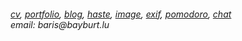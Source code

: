 <h6> 
    <a href="https://bayburt.lu/docs/cv.pdf">cv</a>, <a href="https://bayburt.lu">portfolio</a>, <a href="https://bayburt.lu/blog">blog</a>, <a href="https://haste.bayburt.lu">haste</a>, <a href="https://i.bayburt.lu/">image</a>, <a href="https://exif.bayburt.lu">exif</a>, <a href="https://pom.bayburt.lu">pomodoro</a>, <a href="https://cankaya.chat/">chat</a><br />email: baris@bayburt.lu
</h6>
